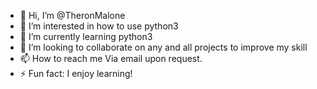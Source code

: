 - 👋 Hi, I’m @TheronMalone
- 👀 I’m interested in how to use python3
- 🌱 I’m currently learning python3
- 💞️ I’m looking to collaborate on any and all projects to improve my skill
- 📫 How to reach me Via email upon request.
- ⚡ Fun fact: I enjoy learning!

<!---
TheronMalone/TheronMalone is a ✨ special ✨ repository because its `README.md` (this file) appears on your GitHub profile.
You can click the Preview link to take a look at your changes.
--->
